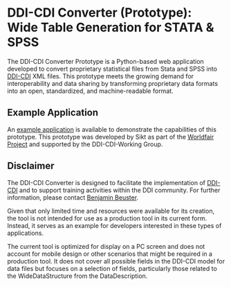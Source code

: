 # DDI-CDI Converter (Prototype): Wide Table Generation for STATA & SPSS

The DDI-CDI Converter Prototype is a Python-based web application developed to convert proprietary statistical files from Stata and SPSS into [DDI-CDI](https://ddialliance.org/Specification/DDI-CDI/) XML files. This prototype meets the growing demand for interoperability and data sharing by transforming proprietary data formats into an open, standardized, and machine-readable format.

## Example Application

An [example application](https://ddi-cdi-converter-app.azurewebsites.net/) is available to demonstrate the capabilities of this prototype. This prototype was developed by Sikt as part of the [Worldfair Project](https://worldfair-project.eu/) and supported by the DDI-CDI-Working Group.

## Disclaimer

The DDI-CDI Converter is designed to facilitate the implementation of [DDI-CDI](https://ddialliance.org/Specification/DDI-CDI/) and to support training activities within the DDI community. For further information, please contact [Benjamin Beuster](mailto:benjamin.beuster@sikt.no).

Given that only limited time and resources were available for its creation, the tool is not intended for use as a production tool in its current form. Instead, it serves as an example for developers interested in these types of applications.

The current tool is optimized for display on a PC screen and does not account for mobile design or other scenarios that might be required in a production tool. It does not cover all possible fields in the DDI-CDI model for data files but focuses on a selection of fields, particularly those related to the WideDataStructure from the DataDescription.
